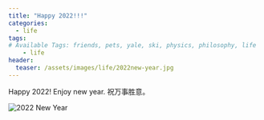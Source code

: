 ```yaml
---
title: "Happy 2022!!!"
categories:
  - life
tags:
# Available Tags: friends, pets, yale, ski, physics, philosophy, life
    - life
header:
  teaser: /assets/images/life/2022new-year.jpg
---
```


Happy 2022! Enjoy new year. 祝万事胜意。

![2022 New Year](/assets/images/life/2022new-year.jpg)